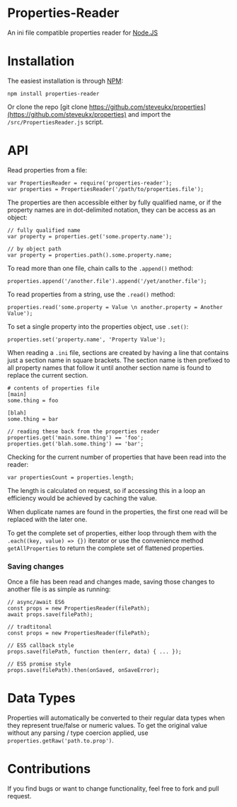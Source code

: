 Properties-Reader
=================

An ini file compatible properties reader for [Node.JS](http://nodejs.org)

Installation
============

The easiest installation is through [NPM](http://npmjs.org):

    npm install properties-reader

Or clone the repo [git clone https://github.com/steveukx/properties](https://github.com/steveukx/properties) and
import the `/src/PropertiesReader.js` script.

API
===

Read properties from a file:

    var PropertiesReader = require('properties-reader');
    var properties = PropertiesReader('/path/to/properties.file');

The properties are then accessible either by fully qualified name, or if the property names are in dot-delimited
notation, they can be access as an object:

    // fully qualified name
    var property = properties.get('some.property.name');

    // by object path
    var property = properties.path().some.property.name;

To read more than one file, chain calls to the `.append()` method:

    properties.append('/another.file').append('/yet/another.file');

To read properties from a string, use the `.read()` method:

    properties.read('some.property = Value \n another.property = Another Value');

To set a single property into the properties object, use `.set()`:

    properties.set('property.name', 'Property Value');

When reading a `.ini` file, sections are created by having a line that contains just a section name in square
brackets. The section name is then prefixed to all property names that follow it until another section name is found
to replace the current section.

    # contents of properties file
    [main]
    some.thing = foo

    [blah]
    some.thing = bar

    // reading these back from the properties reader
    properties.get('main.some.thing') == 'foo';
    properties.get('blah.some.thing') == 'bar';

Checking for the current number of properties that have been read into the reader:

    var propertiesCount = properties.length;

The length is calculated on request, so if accessing this in a loop an efficiency would be achieved by caching the
value.

When duplicate names are found in the properties, the first one read will be replaced with the later one.

To get the complete set of properties, either loop through them with the `.each((key, value) => {})` iterator or
use the convenience method `getAllProperties` to return the complete set of flattened properties. 

### Saving changes

Once a file has been read and changes made, saving those changes to another file is as simple as running:

```
// async/await ES6
const props = new PropertiesReader(filePath);
await props.save(filePath);

// tradtitonal
const props = new PropertiesReader(filePath);

// ES5 callback style
props.save(filePath, function then(err, data) { ... });

// ES5 promise style
props.save(filePath).then(onSaved, onSaveError);

```


Data Types
==========

Properties will automatically be converted to their regular data types when they represent true/false or numeric
values. To get the original value without any parsing / type coercion applied, use `properties.getRaw('path.to.prop')`.

Contributions
=============

If you find bugs or want to change functionality, feel free to fork and pull request.

